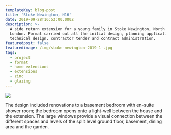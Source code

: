 ```yaml
---
templateKey: blog-post
title: 'Stoke Newington, N16'
date: 2019-09-28T16:53:00.000Z
description: >-
  A side return extension for a young family in Stoke Newington, North East
  London. Format carried out all the initial design, planning application,
  technical design, contractor tender and contract administration.
featuredpost: false
featuredimage: /img/stoke-newington-2019-1-.jpg
tags:
  - project
  - format
  - home extensions
  - extensions
  - zinc
  - glazing
---
```

![](/img/stoke-newington-2019-1-.jpg)

The design included renovations to a basement bedroom with en-suite shower room; the bedroom opens onto a light-well between the house and the extension. The large windows provide a visual connection between the different spaces and levels of the split level ground floor, basement, dining area and the garden.
